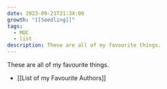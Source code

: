 ```yaml
---
date: 2023-09-21T21:34:00
growth: "[[Seedling]]"
tags:
  - MOC
  - list
description: These are all of my favourite things.
---
```

These are all of my favourite things.

- [[List of my Favourite Authors]]